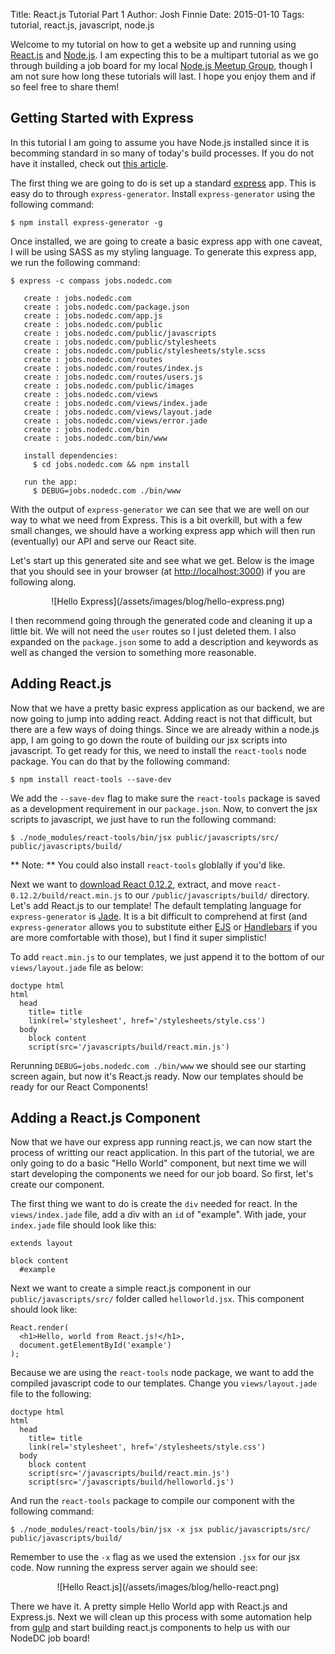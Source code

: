 Title: React.js Tutorial Part 1
Author: Josh Finnie
Date: 2015-01-10
Tags: tutorial, react.js, javascript, node.js

Welcome to my tutorial on how to get a website up and running using [React.js](http://facebook.github.io/react/) and [Node.js](http://nodejs.org/). I am expecting this to be a multipart tutorial as we go through building a job board for my local [Node.js Meetup Group](), though I am not sure how long these tutorials will last. I hope you enjoy them and if so feel free to share them!

## Getting Started with Express

In this tutorial I am going to assume you have Node.js installed since it is becomming standard in so many of today's build processes. If you do not have it installed, check out [this article](http://howtonode.org/how-to-install-nodejs).

The first thing we are going to do is set up a standard [express](http://expressjs.com/) app. This is easy do to through `express-generator`. Install `express-generator` using the following command:

```
$ npm install express-generator -g
```

Once installed, we are going to create a basic express app with one caveat, I will be using SASS as my styling language. To generate this express app, we run the following command:

```
$ express -c compass jobs.nodedc.com

   create : jobs.nodedc.com
   create : jobs.nodedc.com/package.json
   create : jobs.nodedc.com/app.js
   create : jobs.nodedc.com/public
   create : jobs.nodedc.com/public/javascripts
   create : jobs.nodedc.com/public/stylesheets
   create : jobs.nodedc.com/public/stylesheets/style.scss
   create : jobs.nodedc.com/routes
   create : jobs.nodedc.com/routes/index.js
   create : jobs.nodedc.com/routes/users.js
   create : jobs.nodedc.com/public/images
   create : jobs.nodedc.com/views
   create : jobs.nodedc.com/views/index.jade
   create : jobs.nodedc.com/views/layout.jade
   create : jobs.nodedc.com/views/error.jade
   create : jobs.nodedc.com/bin
   create : jobs.nodedc.com/bin/www

   install dependencies:
     $ cd jobs.nodedc.com && npm install

   run the app:
     $ DEBUG=jobs.nodedc.com ./bin/www
```

With the output of `express-generator` we can see that we are well on our way to what we need from Express. This is a bit overkill, but with a few small changes, we should have a working express app which will then run (eventually) our API and serve our React site.

Let's start up this generated site and see what we get. Below is the image that you should see in your browser (at [http://localhost:3000](http://localhost:3000)) if you are following along.

<center>![Hello Express](/assets/images/blog/hello-express.png)</center>

I then recommend going through the generated code and cleaning it up a little bit. We will not need the `user` routes so I just deleted them. I also expanded on the `package.json` some to add a description and keywords as well as changed the version to something more reasonable.


## Adding React.js

Now that we have a pretty basic express application as our backend, we are now going to jump into adding react. Adding react is not that difficult, but there are a few ways of doing things. Since we are already within a node.js app, I am going to go down the route of building our jsx scripts into javascript. To get ready for this, we need to install the `react-tools` node package. You can do that by the following command:

```
$ npm install react-tools --save-dev
```

We add the `--save-dev` flag to make sure the `react-tools` package is saved as a development requirement in our `package.json`. Now, to convert the jsx scripts to javascript, we just have to run the following command:

```
$ ./node_modules/react-tools/bin/jsx public/javascripts/src/ public/javascripts/build/
```

** Note: ** You could also install `react-tools` globlally if you'd like.

Next we want to [download React 0.12.2](http://facebook.github.io/react/downloads/react-0.12.2.zip), extract, and move `react-0.12.2/build/react.min.js` to our `/public/javascripts/build/` directory. Let's add React.js to our template! The default templating language for `express-generator` is [Jade](http://jade-lang.com/). It is a bit difficult to comprehend at first (and `express-generator` allows you to substitute either [EJS](http://www.embeddedjs.com/) or [Handlebars](http://handlebarsjs.com/) if you are more comfortable with those), but I find it super simplistic!

To add `react.min.js` to our templates, we just append it to the bottom of our `views/layout.jade` file as below:

```
doctype html
html
  head
    title= title
    link(rel='stylesheet', href='/stylesheets/style.css')
  body
    block content
    script(src='/javascripts/build/react.min.js')
```

Rerunning `DEBUG=jobs.nodedc.com ./bin/www` we should see our starting screen again, but now it's React.js ready. Now our templates should be ready for our React Components!

## Adding a React.js Component

Now that we have our express app running react.js, we can now start the process of writting our react application. In this part of the tutorial, we are only going to do a basic "Hello World" component, but next time we will start developing the components we need for our job board. So first, let's create our component.

The first thing we want to do is create the `div` needed for react. In the `views/index.jade` file, add a div with an `id` of "example". With jade, your `index.jade` file should look like this:

```
extends layout

block content
  #example
```

Next we want to create a simple react.js component in our `public/javascripts/src/` folder called `helloworld.jsx`. This component should look like:

```
React.render(
  <h1>Hello, world from React.js!</h1>,
  document.getElementById('example')
);
```

Because we are using the `react-tools` node package, we want to add the compiled javascript code to our templates. Change you `views/layout.jade` file to the following:

```
doctype html
html
  head
    title= title
    link(rel='stylesheet', href='/stylesheets/style.css')
  body
    block content
    script(src='/javascripts/build/react.min.js')
    script(src='/javascripts/build/helloworld.js')
```

And run the `react-tools` package to compile our component with the following command:

```
$ ./node_modules/react-tools/bin/jsx -x jsx public/javascripts/src/ public/javascripts/build/
```

Remember to use the `-x` flag as we used the extension `.jsx` for our jsx code. Now running the express server again we should see:

<center>![Hello React.js](/assets/images/blog/hello-react.png)</center>

There we have it. A pretty simple Hello World app with React.js and Express.js. Next we will clean up this process with some automation help from [gulp](http://gulpjs.com/) and start building react.js components to help us with our NodeDC job board!
